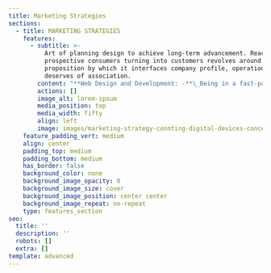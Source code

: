 ```yaml
---
title: Marketing Strategies
sections:
  - title: MARKETING STRATEGIES
    features:
      - subtitle: >-
          Art of planning design to achieve long-term advancement. Reaching
          prospective consumers turning into customers revolves around a company
          proposition by which it interfaces company profile, operations,
          deserves of association.
        content: "**Web Design and Development: -**\_Being in a fast-paced environment every business proposal being considered a web page as the first point of contact. The web page has to be designed and developed with much experience, sound knowledge. We at Trust Secure have an experienced, dedicated faculty where we can assist, suggest to have a better outlook of your web page. We do care like ours, which will be a value-added to your business perspective. We are more concerned with the speed of web pages. We trust each and every penny spent to be fulfilled your dream work.\n\n"
        actions: []
        image_alt: lorem-ipsum
        media_position: top
        media_width: fifty
        align: left
        image: images/marketing-strategy-connting-digital-devices-concept.jpg
    feature_padding_vert: medium
    align: center
    padding_top: medium
    padding_bottom: medium
    has_border: false
    background_color: none
    background_image_opacity: 0
    background_image_size: cover
    background_image_position: center center
    background_image_repeat: no-repeat
    type: features_section
seo:
  title: ''
  description: ''
  robots: []
  extra: []
template: advanced
---
```


